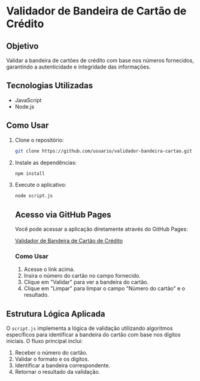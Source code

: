 # Validador de Bandeira de Cartão de Crédito

## Objetivo

Validar a bandeira de cartões de crédito com base nos números fornecidos, garantindo a autenticidade e integridade das informações.

## Tecnologias Utilizadas

- JavaScript
- Node.js

## Como Usar

1. Clone o repositório:
    ```bash
    git clone https://github.com/usuario/validador-bandeira-cartao.git
    ```
2. Instale as dependências:
    ```bash
    npm install
    ```
3. Execute o aplicativo:
    ```bash
    node script.js
    ```


    ## Acesso via GitHub Pages

    Você pode acessar a aplicação diretamente através do GitHub Pages:

    [Validador de Bandeira de Cartão de Crédito](https://julianachavespalm.github.io/validador-bandeira-cartao/)

    ### Como Usar

    1. Acesse o link acima.
    2. Insira o número do cartão no campo fornecido.
    3. Clique em "Validar" para ver a bandeira do cartão.
    4. Clique em "Limpar" para limpar o campo "Número do cartão" e o resultado.

## Estrutura Lógica Aplicada

O `script.js` implementa a lógica de validação utilizando algoritmos específicos para identificar a bandeira do cartão com base nos dígitos iniciais. O fluxo principal inclui:

1. Receber o número do cartão.
2. Validar o formato e os dígitos.
3. Identificar a bandeira correspondente.
4. Retornar o resultado da validação.
